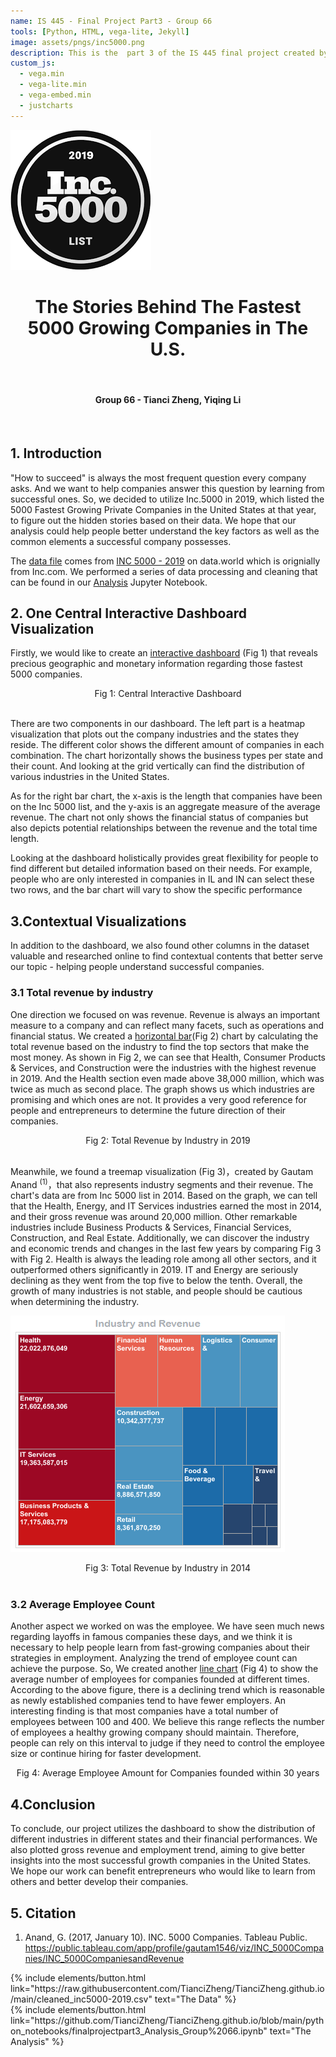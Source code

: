 ```yaml
---
name: IS 445 - Final Project Part3 - Group 66
tools: [Python, HTML, vega-lite, Jekyll]
image: assets/pngs/inc5000.png
description: This is the  part 3 of the IS 445 final project created by Group 66
custom_js:
  - vega.min
  - vega-lite.min
  - vega-embed.min
  - justcharts
---
```

![](/assets/pngs/inc50002019.png)
# <center> The Stories Behind The Fastest 5000 Growing Companies in The U.S.</center>
<br/>

#### <center> Group 66 - Tianci Zheng, Yiqing Li </center>
<br/>

## 1. Introduction
"How to succeed" is always the most frequent question every company asks. And we want to help companies answer this question by learning from successful ones. So, we decided to utilize Inc.5000 in 2019, which listed the 5000 Fastest Growing Private Companies in the United States at that year, to figure out the hidden stories based on their data. We hope that our analysis could help people better understand the key factors as well as the common elements a successful company possesses.

The [data file](https://raw.githubusercontent.com/TianciZheng/TianciZheng.github.io/main/cleaned_inc5000-2019.csv) comes from [INC 5000 - 2019](https://data.world/aurielle/inc-5000-2019) on data.world which is orignially from Inc.com.
We performed a series of data processing and cleaning that can be found in our [Analysis](https://github.com/TianciZheng/TianciZheng.github.io/blob/main/python_notebooks/finalprojectpart3_Analysis_Group%2066.ipynb) Jupyter Notebook.

## 2. One Central Interactive Dashboard Visualization


Firstly, we would like to create an [interactive dashboard](https://raw.githubusercontent.com/TianciZheng/TianciZheng.github.io/main/assets/json/centraldashboard.json) (Fig 1) that reveals precious geographic and monetary information regarding those fastest 5000 companies.

<vegachart schema-url="{{ site.baseurl }}/assets/json/centraldashboard.json" style="width: 100%"></vegachart>
<center>Fig 1: Central Interactive Dashboard </center>
<br/>

There are two components in our dashboard. The left part is a heatmap visualization that plots out the company industries and the states they reside. The different color shows the different amount of companies in each combination. 
The chart horizontally shows the business types per state and their count. And looking at the grid vertically can find the distribution of various industries in the United States. 

As for the right bar chart, the x-axis is the length that companies have been on the Inc 5000 list, and the y-axis is an aggregate measure of the average revenue. The chart not only shows the financial status of companies but also depicts potential relationships between the revenue and the total time length. 

Looking at the dashboard holistically provides great flexibility for people to find different but detailed information based on their needs. For example, people who are only interested in companies in IL and IN can select these two rows, and the bar chart will vary to show the specific performance


## 3.Contextual Visualizations
In addition to the dashboard, we also found other columns in the dataset valuable and researched online to find contextual contents that better serve our topic - helping people understand successful companies.
<br/>

### 3.1 Total revenue by industry

One direction we focused on was revenue. Revenue is always an important measure to a company and can reflect many facets, such as operations and financial status. We created a [horizontal bar](https://raw.githubusercontent.com/TianciZheng/TianciZheng.github.io/main/assets/json/contextual_1.json)(Fig 2) chart by calculating the total revenue based on the industry to find the top sectors that make the most money. 
As shown in Fig 2, we can see that Health, Consumer Products & Services, and Construction were the industries with the highest revenue in 2019. And the Health section even made above 38,000 million, which was twice as much as second place. The graph shows us which industries are promising and which ones are not. 
It provides a very good reference for people and entrepreneurs to determine the future direction of their companies.



<vegachart schema-url="{{ site.baseurl }}/assets/json/contextual_1.json" style="width: 100%"></vegachart>
<center>Fig 2: Total Revenue by Industry in 2019</center>
<br/>

Meanwhile, we found a treemap visualization (Fig 3)，created by Gautam Anand <sup>(1)</sup>，that 
also represents industry segments and their revenue. The chart's data are from Inc 5000 list in 2014. 
Based on the graph, we can tell that the Health, Energy, and IT Services industries earned the most in 2014, and their gross revenue was around 20,000 million. Other remarkable industries include Business Products & Services, Financial Services, Construction, and Real Estate. Additionally, we can discover the industry and economic trends and changes in the last few years by comparing Fig 3 with Fig 2. Health is always the leading role among all other sectors, and it outperformed others significantly in 2019. IT and Energy are seriously declining as they went from the top five to below the tenth. Overall, the growth of many industries is not stable, and people should be cautious when determining the industry. 

![](/assets/pngs/industryandrevenue.png)
<center>Fig 3: Total Revenue by Industry in 2014</center>
<br/>


### 3.2 Average Employee Count

Another aspect we worked on was the employee. 
We have seen much news regarding layoffs in famous companies these days, and we think it is necessary to help people learn from fast-growing companies about their strategies in employment. Analyzing the trend of employee count can achieve the purpose.
So, We created another [line chart](https://raw.githubusercontent.com/TianciZheng/TianciZheng.github.io/main/assets/json/contextual_2.json) (Fig 4) to show the average number of employees for companies founded at different times. 
According to the above figure, there is a declining trend which is reasonable as newly established companies tend to have fewer employers. An interesting finding is that most companies have a total number of employees between 100 and 400. We believe this range reflects the number of employees a healthy growing company should maintain. Therefore, people can rely on this interval to judge if they need to control the employee size or continue hiring for faster development.


<center><vegachart schema-url="{{ site.baseurl }}/assets/json/contextual_2.json" style="width: 100%"></vegachart></center>
<center>Fig 4: Average Employee Amount for Companies founded within 30 years </center>


## 4.Conclusion
To conclude, our project utilizes the dashboard to show the distribution of different industries in different states and their financial performances. We also plotted gross revenue and employment trend, aiming to give better insights into the most successful growth companies in the United States. We hope our work can benefit entrepreneurs who would like to learn from others and better develop their companies.

## 5. Citation
1. Anand, G. (2017, January 10). INC. 5000 Companies. Tableau Public. https://public.tableau.com/app/profile/gautam1546/viz/INC_5000Companies/INC_5000CompaniesandRevenue



<div class="left">
{% include elements/button.html link="https://raw.githubusercontent.com/TianciZheng/TianciZheng.github.io/main/cleaned_inc5000-2019.csv" text="The Data" %}
</div>

<div class="right">
{% include elements/button.html link="https://github.com/TianciZheng/TianciZheng.github.io/blob/main/python_notebooks/finalprojectpart3_Analysis_Group%2066.ipynb" text="The Analysis" %}
</div>

